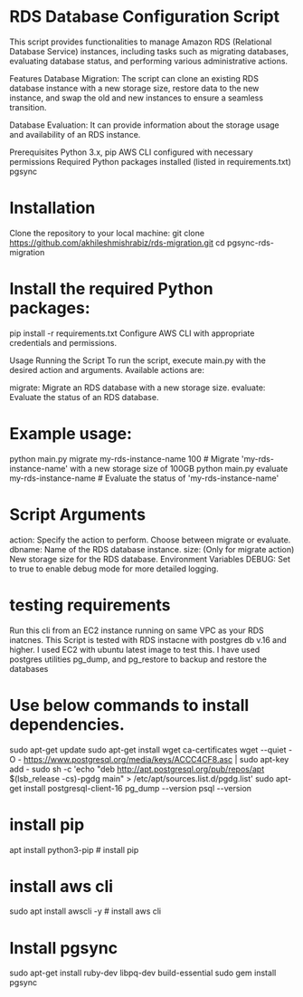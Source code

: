 # RDS Database Configuration Script
This script provides functionalities to manage Amazon RDS (Relational Database Service) instances, including tasks such as migrating databases, evaluating database status, and performing various administrative actions.

Features
Database Migration: The script can clone an existing RDS database instance with a new storage size, restore data to the new instance, and swap the old and new instances to ensure a seamless transition.

Database Evaluation: It can provide information about the storage usage and availability of an RDS instance.

Prerequisites
Python 3.x, pip
AWS CLI configured with necessary permissions
Required Python packages installed (listed in requirements.txt)
pgsync 


# Installation
Clone the repository to your local machine:
git clone https://github.com/akhileshmishrabiz/rds-migration.git
cd pgsync-rds-migration

# Install the required Python packages:
pip install -r requirements.txt
Configure AWS CLI with appropriate credentials and permissions.

Usage
Running the Script
To run the script, execute main.py with the desired action and arguments. Available actions are:

migrate: Migrate an RDS database with a new storage size.
evaluate: Evaluate the status of an RDS database.

# Example usage:

python main.py migrate my-rds-instance-name 100  # Migrate 'my-rds-instance-name' with a new storage size of 100GB
python main.py evaluate my-rds-instance-name     # Evaluate the status of 'my-rds-instance-name'

# Script Arguments
action: Specify the action to perform. Choose between migrate or evaluate.
dbname: Name of the RDS database instance.
size: (Only for migrate action) New storage size for the RDS database.
Environment Variables
DEBUG: Set to true to enable debug mode for more detailed logging.


# testing requirements 
Run this cli from an EC2 instance running on same VPC as your RDS inatcnes.
This Script is tested with RDS instacne with postgres db v.16 and higher. I used EC2 with ubuntu latest image to test this.
I have used postgres utilities pg_dump, and pg_restore to backup and restore the databases

# Use below commands to install dependencies.
sudo apt-get update
sudo apt-get install wget ca-certificates
wget --quiet -O - https://www.postgresql.org/media/keys/ACCC4CF8.asc | sudo apt-key add -
sudo sh -c 'echo "deb http://apt.postgresql.org/pub/repos/apt $(lsb_release -cs)-pgdg main" > /etc/apt/sources.list.d/pgdg.list'
sudo apt-get install postgresql-client-16 
pg_dump --version
psql --version

# install pip
apt install python3-pip  # install pip
# install aws cli
sudo apt  install awscli -y # install aws cli

# Install pgsync
sudo apt-get install ruby-dev libpq-dev build-essential
sudo gem install pgsync






